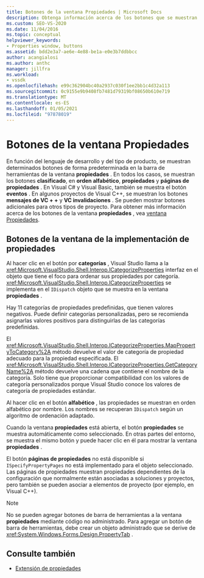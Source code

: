 ```yaml
---
title: Botones de la ventana Propiedades | Microsoft Docs
description: Obtenga información acerca de los botones que se muestran de forma predeterminada en la barra de herramientas para el ventana Propiedades y sobre la implementación de los botones.
ms.custom: SEO-VS-2020
ms.date: 11/04/2016
ms.topic: conceptual
helpviewer_keywords:
- Properties window, buttons
ms.assetid: bdd2e3a7-ae6e-4e88-be1a-e0e3b7ddbbcc
author: acangialosi
ms.author: anthc
manager: jillfra
ms.workload:
- vssdk
ms.openlocfilehash: e99c362904bc40a2937c030f1ee2bb1c4d32a113
ms.sourcegitcommit: 0c9155e9b9408fb7481d79319bf08650b610e719
ms.translationtype: MT
ms.contentlocale: es-ES
ms.lasthandoff: 01/05/2021
ms.locfileid: "97878019"
---
```

# <a name="properties-window-buttons"></a>Botones de la ventana Propiedades
En función del lenguaje de desarrollo y del tipo de producto, se muestran determinados botones de forma predeterminada en la barra de herramientas de la ventana **propiedades** . En todos los casos, se muestran los botones **clasificado**, en **orden alfabético**, **propiedades** y **páginas de propiedades** . En Visual C# y Visual Basic, también se muestra el botón **eventos** . En algunos proyectos de Visual C++, se muestran los botones **mensajes de VC + +** y **VC invalidaciones** . Se pueden mostrar botones adicionales para otros tipos de proyecto. Para obtener más información acerca de los botones de la ventana **propiedades** , vea [ventana Propiedades](../../ide/reference/properties-window.md).

## <a name="implementation-of-properties-window-buttons"></a>Botones de la ventana de la implementación de propiedades
 Al hacer clic en el botón por **categorías** , Visual Studio llama a la <xref:Microsoft.VisualStudio.Shell.Interop.ICategorizeProperties> interfaz en el objeto que tiene el foco para ordenar sus propiedades por categoría. <xref:Microsoft.VisualStudio.Shell.Interop.ICategorizeProperties> se implementa en el `IDispatch` objeto que se muestra en la ventana **propiedades** .

 Hay 11 categorías de propiedades predefinidas, que tienen valores negativos. Puede definir categorías personalizadas, pero se recomienda asignarlas valores positivos para distinguirlas de las categorías predefinidas.

 El <xref:Microsoft.VisualStudio.Shell.Interop.ICategorizeProperties.MapPropertyToCategory%2A> método devuelve el valor de categoría de propiedad adecuado para la propiedad especificada. El <xref:Microsoft.VisualStudio.Shell.Interop.ICategorizeProperties.GetCategoryName%2A> método devuelve una cadena que contiene el nombre de la categoría. Solo tiene que proporcionar compatibilidad con los valores de categoría personalizados porque Visual Studio conoce los valores de categoría de propiedades estándar.

 Al hacer clic en el botón **alfabético** , las propiedades se muestran en orden alfabético por nombre. Los nombres se recuperan `IDispatch` según un algoritmo de ordenación adaptado.

 Cuando la ventana **propiedades** está abierta, el botón **propiedades** se muestra automáticamente como seleccionado. En otras partes del entorno, se muestra el mismo botón y puede hacer clic en él para mostrar la ventana **propiedades** .

 El botón **páginas de propiedades** no está disponible si `ISpecifyPropertyPages` no está implementado para el objeto seleccionado. Las páginas de propiedades muestran propiedades dependientes de la configuración que normalmente están asociadas a soluciones y proyectos, pero también se pueden asociar a elementos de proyecto (por ejemplo, en Visual C++).

> [!NOTE]
> No se pueden agregar botones de barra de herramientas a la ventana **propiedades** mediante código no administrado. Para agregar un botón de barra de herramientas, debe crear un objeto administrado que se derive de <xref:System.Windows.Forms.Design.PropertyTab> .

## <a name="see-also"></a>Consulte también
- [Extensión de propiedades](../../extensibility/internals/extending-properties.md)
